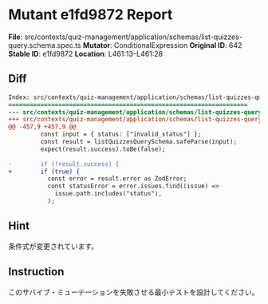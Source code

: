 # Mutant e1fd9872 Report

**File**: src/contexts/quiz-management/application/schemas/list-quizzes-query.schema.spec.ts
**Mutator**: ConditionalExpression
**Original ID**: 642
**Stable ID**: e1fd9872
**Location**: L461:13–L461:28

## Diff

```diff
Index: src/contexts/quiz-management/application/schemas/list-quizzes-query.schema.spec.ts
===================================================================
--- src/contexts/quiz-management/application/schemas/list-quizzes-query.schema.spec.ts	original
+++ src/contexts/quiz-management/application/schemas/list-quizzes-query.schema.spec.ts	mutated #642
@@ -457,9 +457,9 @@
         const input = { status: ["invalid_status"] };
         const result = listQuizzesQuerySchema.safeParse(input);
         expect(result.success).toBe(false);
 
-        if (!result.success) {
+        if (true) {
           const error = result.error as ZodError;
           const statusError = error.issues.find((issue) =>
             issue.path.includes("status"),
           );
```

## Hint

条件式が変更されています。

## Instruction

このサバイブ・ミューテーションを失敗させる最小テストを設計してください。
